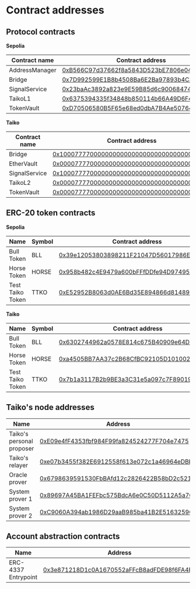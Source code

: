 # Contract addresses

## Protocol contracts

**Sepolia**

| Contract name  | Contract address                                                                                                              |
| -------------- | ----------------------------------------------------------------------------------------------------------------------------- |
| AddressManager | [0xB566C97d37662f8a5843D523bE7806e04b02D99d](https://sepolia.etherscan.io/address/0xB566C97d37662f8a5843D523bE7806e04b02D99d) |
| Bridge         | [0x7D992599E1B8b4508Ba6E2Ba97893b4C36C23A28](https://sepolia.etherscan.io/address/0x7D992599E1B8b4508Ba6E2Ba97893b4C36C23A28) |
| SignalService  | [0x23baAc3892a823e9E59B85d6c90068474fe60086](https://sepolia.etherscan.io/address/0x23baAc3892a823e9E59B85d6c90068474fe60086) |
| TaikoL1        | [0x6375394335f34848b850114b66A49D6F47f2cdA8](https://sepolia.etherscan.io/address/0x6375394335f34848b850114b66A49D6F47f2cdA8) |
| TokenVault     | [0xD70506580B5F65e68ed0dbA7B4Ae507641C48197](https://sepolia.etherscan.io/address/0xD70506580B5F65e68ed0dbA7B4Ae507641C48197) |

**Taiko**

| Contract name | Contract address                                                                                                                 |
| ------------- | -------------------------------------------------------------------------------------------------------------------------------- |
| Bridge        | [0x1000777700000000000000000000000000000004](https://explorer.test.taiko.xyz/address/0x1000777700000000000000000000000000000004) |
| EtherVault    | [0x0000777700000000000000000000000000000003](https://explorer.test.taiko.xyz/address/0x0000777700000000000000000000000000000003) |
| SignalService | [0x1000777700000000000000000000000000000007](https://explorer.test.taiko.xyz/address/0x1000777700000000000000000000000000000007) |
| TaikoL2       | [0x0000777700000000000000000000000000000001](https://explorer.test.taiko.xyz/address/0x0000777700000000000000000000000000000001) |
| TokenVault    | [0x0000777700000000000000000000000000000002](https://explorer.test.taiko.xyz/address/0x0000777700000000000000000000000000000002) |

## ERC-20 token contracts

**Sepolia**

| Name             | Symbol | Contract address                                                                                                              |
| ---------------- | ------ | ----------------------------------------------------------------------------------------------------------------------------- |
| Bull Token       | BLL    | [0x39e12053803898211F21047D56017986E0f070c1](https://sepolia.etherscan.io/address/0x39e12053803898211F21047D56017986E0f070c1) |
| Horse Token      | HORSE  | [0x958b482c4E9479a600bFFfDDfe94D974951Ca3c7](https://sepolia.etherscan.io/address/0x958b482c4E9479a600bFFfDDfe94D974951Ca3c7) |
| Test Taiko Token | TTKO   | [0xE52952B8063d0AE6Bd35E894866d8148976ce645](https://sepolia.etherscan.io/address/0xE52952B8063d0AE6Bd35E894866d8148976ce645) |

**Taiko**

| Name             | Symbol | Contract address                                                                                                                 |
| ---------------- | ------ | -------------------------------------------------------------------------------------------------------------------------------- |
| Bull Token       | BLL    | [0x6302744962a0578E814c675B40909e64D9966B0d](https://explorer.test.taiko.xyz/address/0x6302744962a0578E814c675B40909e64D9966B0d) |
| Horse Token      | HORSE  | [0xa4505BB7AA37c2B68CfBC92105D10100220748EB](https://explorer.test.taiko.xyz/address/0xa4505BB7AA37c2B68CfBC92105D10100220748EB) |
| Test Taiko Token | TTKO   | [0x7b1a3117B2b9BE3a3C31e5a097c7F890199666aC](https://explorer.test.taiko.xyz/address/0x7b1a3117B2b9BE3a3C31e5a097c7F890199666aC) |

## Taiko's node addresses

| Name                      | Address                                                                                                                       |
| ------------------------- | ----------------------------------------------------------------------------------------------------------------------------- |
| Taiko's personal proposer | [0xE09e4fF4353fbf984F99fa824524277F704e7475](https://sepolia.etherscan.io/address/0xE09e4fF4353fbf984F99fa824524277F704e7475) |
| Taiko's relayer           | [0xe07b3455f382E6912558f613e072c1a46964eDBb](https://sepolia.etherscan.io/address/0xe07b3455f382E6912558f613e072c1a46964eDBb) |
| Oracle prover             | [0x6798639591530FbBAfd12c2826422B58bD2c5219](https://sepolia.etherscan.io/address/0x6798639591530FbBAfd12c2826422B58bD2c5219) |
| System prover 1           | [0x89697A45BA1FEFbc575BdcA6e0C50D5112A5a766](https://sepolia.etherscan.io/address/0x89697A45BA1FEFbc575BdcA6e0C50D5112A5a766) |
| System prover 2           | [0xC9060A394ab1986D29aaB985ba41B2E516325900](https://sepolia.etherscan.io/address/0xC9060A394ab1986D29aaB985ba41B2E516325900) |

## Account abstraction contracts

| Name                | Address                                                                                                                          |
| ------------------- | -------------------------------------------------------------------------------------------------------------------------------- |
| ERC-4337 Entrypoint | [0x3e871218D1c0A1670552aFFcB8adFDE98f6FA4F8](https://explorer.test.taiko.xyz/address/0x3e871218D1c0A1670552aFFcB8adFDE98f6FA4F8) |
